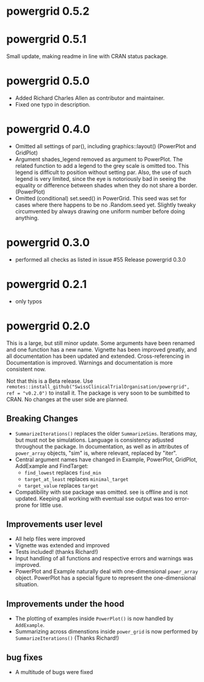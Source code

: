 # powergrid 0.5.2

# powergrid 0.5.1
Small update, making readme in line with CRAN status package.
# powergrid 0.5.0
- Added Richard Charles Allen as contributor and maintainer.
- Fixed one typo in description.

# powergrid 0.4.0
- Omitted all settings of par(), including graphics::layout() (PowerPlot and GridPlot)
- Argument shades_legend removed as argument to PowerPlot. The related function
  to add a legend to the grey scale is omitted too. This legend is difficult to
  position without setting par. Also, the use of such legend is very limited,
  since the eye is notoriously bad in seeing the equality or difference between
  shades when they do not share a border. (PowerPlot)
- Omitted (conditional) set.seed() in PowerGrid. This seed was set for cases
  where there happens to be no .Random.seed yet. Slightly tweaky circumvented by
  always drawing one uniform number before doing anything.
# powergrid 0.3.0
- performed all checks as listed in issue #55 Release powergrid 0.3.0

# powergrid 0.2.1
- only typos

# powergrid 0.2.0

This is a large, but still minor update. Some arguments have been renamed and
one function has a new name. Vignette has been improved greatly, and all
documentation has been updated and extended. Cross-referencing in Documentation
is improved. Warnings and documentation is more consistent now.

Not that this is a Beta release. Use
  `remotes::install_github("SwissClinicalTrialOrganisation/powergrid", ref =
  "v0.2.0")` to install it. The package is very soon to be sumbitted to CRAN. No
  changes at the user side are planned.
 
## Breaking Changes
* `SummarizeIterations()` replaces the older `SummarizeSims`. Iterations may,
  but must not be simulations. Language is consistency adjusted throughout the
  package. In documentation, as well as in attributes of `power_array` objects,
  "sim" is, where relevant, replaced by "iter".
* Central argument names have changed in Example, PowerPlot, GridPlot,
  AddExample and FindTarget:
  + `find_lowest` replaces `find_min`
  + `target_at_least` replaces `minimal_target`
  + `target_value` replaces `target`
* Compatibility with sse package was omitted. see is offline and is not
  updated. Keeping all working with eventual sse output was too error-prone for
  little use.

## Improvements user level
* All help files were improved
* Vignette was extended and improved
* Tests included! (thanks Richard!)
* Input handling of all functions and respective errors and warnings was
  improved.
* PowerPlot and Example naturally deal with one-dimensional `power_array`
  object. PowerPlot has a special figure to represent the one-dimensional
  situation.

## Improvements under the hood
* The plotting of examples inside `PowerPlot()` is now handled by `AddExample`.
* Summarizing across dimenstions inside `power_grid` is now performed by
  `SummarizeIterations()` (Thanks Richard!)

## bug fixes
* A multitude of bugs were fixed




